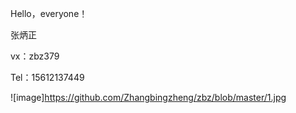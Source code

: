   Hello，everyone！

  张炳正

  vx：zbz379

  Tel：15612137449
  
![image]https://github.com/Zhangbingzheng/zbz/blob/master/1.jpg
